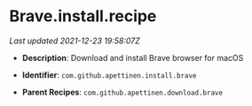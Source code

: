 # Brave.install.recipe

_Last updated 2021-12-23 19:58:07Z_

- **Description**: Download and install Brave browser for macOS

- **Identifier**: `com.github.apettinen.install.brave`

- **Parent Recipes**: `com.github.apettinen.download.brave`